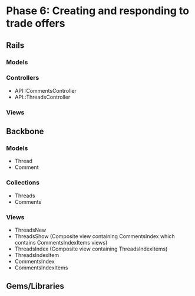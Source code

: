# Phase 6: Creating and responding to trade offers

## Rails
### Models

### Controllers
* API::CommentsController
* API::ThreadsController

### Views

## Backbone
### Models
* Thread
* Comment

### Collections
* Threads
* Comments

### Views
* ThreadsNew
* ThreadsShow (Composite view containing CommentsIndex which contains
  CommentsIndexItems views)
* ThreadsIndex (Composite view containing ThreadsIndexItems)
* ThreadsIndexItem
* CommentsIndex
* CommentsIndexItems

## Gems/Libraries
